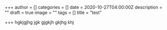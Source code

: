+++
author = []
categories = []
date = 2020-10-27T04:00:00Z
description = ""
draft = true
image = ""
tags = []
title = "test"

+++
hgkjgjhg jgk gjgkjh gkjhg khj